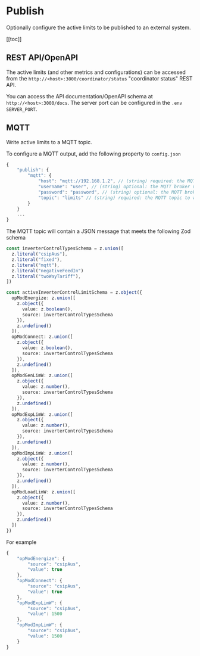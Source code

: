 # Publish

Optionally configure the active limits to be published to an external system.

[[toc]]

## REST API/OpenAPI

The active limits (and other metrics and configurations) can be accessed from the `http://<host>:3000/coordinator/status` "coordinator status" REST API.

You can access the API documentation/OpenAPI schema at `http://<host>:3000/docs`. The server port can be configured in the `.env` `SERVER_PORT`.

## MQTT

Write active limits to a MQTT topic.

To configure a MQTT output, add the following property to `config.json`

```js
{
    "publish": {
        "mqtt": {
            "host": "mqtt://192.168.1.2", // (string) required: the MQTT broker host
            "username": "user", // (string) optional: the MQTT broker username
            "password": "password", // (string) optional: the MQTT broker password
            "topic": "limits" // (string) required: the MQTT topic to write
        }
    }
    ...
}
```

The MQTT topic will contain a JSON message that meets the following Zod schema

```ts
const inverterControlTypesSchema = z.union([
  z.literal("csipAus"),
  z.literal("fixed"),
  z.literal("mqtt"),
  z.literal("negativeFeedIn")
  z.literal("twoWayTariff"),
])

const activeInverterControlLimitSchema = z.object({
  opModEnergize: z.union([
    z.object({
      value: z.boolean(),
      source: inverterControlTypesSchema
    }),
    z.undefined()
  ]),
  opModConnect: z.union([
    z.object({
      value: z.boolean(),
      source: inverterControlTypesSchema
    }),
    z.undefined()
  ]),
  opModGenLimW: z.union([
    z.object({
      value: z.number(),
      source: inverterControlTypesSchema
    }),
    z.undefined()
  ]),
  opModExpLimW: z.union([
    z.object({
      value: z.number(),
      source: inverterControlTypesSchema
    }),
    z.undefined()
  ]),
  opModImpLimW: z.union([
    z.object({
      value: z.number(),
      source: inverterControlTypesSchema
    }),
    z.undefined()
  ]),
  opModLoadLimW: z.union([
    z.object({
      value: z.number(),
      source: inverterControlTypesSchema
    }),
    z.undefined()
  ])
})
```

For example

```js
{
    "opModEnergize": {
        "source": "csipAus",
        "value": true
    },
    "opModConnect": {
        "source": "csipAus",
        "value": true
    },
    "opModExpLimW": {
        "source": "csipAus",
        "value": 1500
    },
    "opModImpLimW": {
        "source": "csipAus",
        "value": 1500
    }
}
```